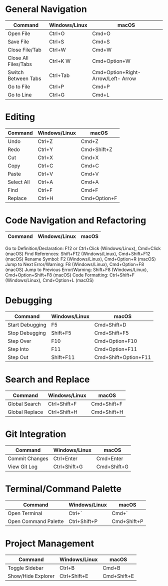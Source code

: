 # General Navigation

| Command | Windows/Linux| macOS |
|---------|--------------|-------|
|Open File| Ctrl+O | Cmd+O |
|Save File| Ctrl+S | Cmd+S |
|Close File/Tab| Ctrl+W | Cmd+W |
|Close All Files/Tabs| Ctrl+K W | Cmd+Option+W|
|Switch Between Tabs| Ctrl+Tab| Cmd+Option+Right-Arrow/Left- Arrow|
|Go to File| Ctrl+P | Cmd+P |
|Go to Line| Ctrl+G | Cmd+L |


# Editing

| Command | Windows/Linux| macOS |
|---------|--------------|-------|
| Undo | Ctrl+Z | Cmd+Z |
| Redo | Ctrl+Y | Cmd+Shift+Z |
| Cut | Ctrl+X | Cmd+X |
| Copy | Ctrl+C | Cmd+C |
| Paste | Ctrl+V | Cmd+V |
| Select All | Ctrl+A | Cmd+A |
| Find | Ctrl+F | Cmd+F |
| Replace | Ctrl+H | Cmd+Option+F |


# Code Navigation and Refactoring

| Command | Windows/Linux| macOS |
|---------|--------------|-------|
Go to Definition/Declaration: F12 or Ctrl+Click (Windows/Linux), Cmd+Click (macOS)
Find References: Shift+F12 (Windows/Linux), Cmd+Shift+F12 (macOS)
Rename Symbol: F2 (Windows/Linux), Cmd+Option+R (macOS)
Jump to Next Error/Warning: F8 (Windows/Linux), Cmd+Option+F8 (macOS)
Jump to Previous Error/Warning: Shift+F8 (Windows/Linux), Cmd+Option+Shift+F8 (macOS)
Code Formatting: Ctrl+Shift+F (Windows/Linux), Cmd+Option+L (macOS)

# Debugging

| Command | Windows/Linux| macOS |
|---------|--------------|-------|
| Start Debugging | F5 | Cmd+Shift+D |
| Stop Debugging | Shift+F5 | Cmd+Shift+F5 |
| Step Over | F10 | Cmd+Option+F10 |
| Step Into | F11 | Cmd+Option+F11 |
| Step Out | Shift+F11 | Cmd+Shift+Option+F11 |

# Search and Replace
| Command | Windows/Linux| macOS |
|---------|--------------|-------|
| Global Search | Ctrl+Shift+F | Cmd+Shift+F |
| Global Replace | Ctrl+Shift+H | Cmd+Shift+H |

# Git Integration
| Command | Windows/Linux| macOS |
|---------|--------------|-------|
| Commit Changes | Ctrl+Enter | Cmd+Enter |
| View Git Log | Ctrl+Shift+G | Cmd+Shift+G |

# Terminal/Command Palette
| Command | Windows/Linux| macOS |
|---------|--------------|-------|
| Open Terminal | Ctrl+` | Cmd+` |
| Open Command Palette | Ctrl+Shift+P | Cmd+Shift+P |

# Project Management
| Command | Windows/Linux| macOS |
|---------|--------------|-------|
| Toggle Sidebar | Ctrl+B | Cmd+B |
| Show/Hide Explorer | Ctrl+Shift+E | Cmd+Shift+E |

